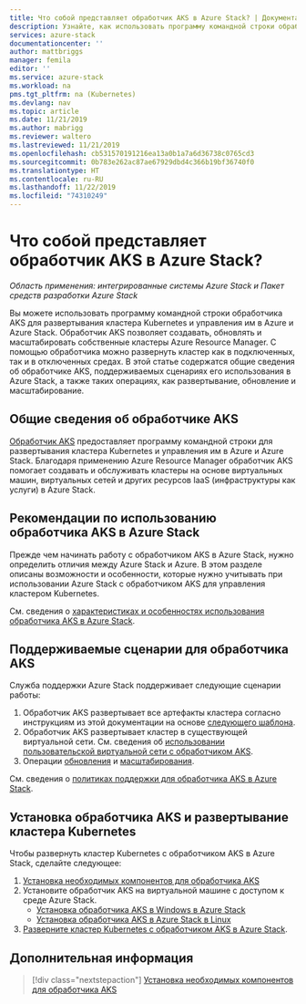 ```yaml
---
title: Что собой представляет обработчик AKS в Azure Stack? | Документация Майкрософт
description: Узнайте, как использовать программу командной строки обработчика AKS для развертывания кластера Kubernetes и управления им в Azure и Azure Stack.
services: azure-stack
documentationcenter: ''
author: mattbriggs
manager: femila
editor: ''
ms.service: azure-stack
ms.workload: na
pms.tgt_pltfrm: na (Kubernetes)
ms.devlang: nav
ms.topic: article
ms.date: 11/21/2019
ms.author: mabrigg
ms.reviewer: waltero
ms.lastreviewed: 11/21/2019
ms.openlocfilehash: cb531570191216ea13a0b1a7a6d36738c0765cd3
ms.sourcegitcommit: 0b783e262ac87ae67929dbd4c366b19bf36740f0
ms.translationtype: HT
ms.contentlocale: ru-RU
ms.lasthandoff: 11/22/2019
ms.locfileid: "74310249"
---
```

# <a name="what-is-the-aks-engine-on-azure-stack"></a>Что собой представляет обработчик AKS в Azure Stack?

*Область применения: интегрированные системы Azure Stack и Пакет средств разработки Azure Stack*

Вы можете использовать программу командной строки обработчика AKS для развертывания кластера Kubernetes и управления им в Azure и Azure Stack. Обработчик AKS позволяет создавать, обновлять и масштабировать собственные кластеры Azure Resource Manager. С помощью обработчика можно развернуть кластер как в подключенных, так и в отключенных средах. В этой статье содержатся общие сведения об обработчике AKS, поддерживаемых сценариях его использования в Azure Stack, а также таких операциях, как развертывание, обновление и масштабирование.

## <a name="overview-of-the-aks-engine"></a>Общие сведения об обработчике AKS

[Обработчик AKS](https://github.com/Azure/aks-engine) предоставляет программу командной строки для развертывания кластера Kubernetes и управления им в Azure и Azure Stack. Благодаря применению Azure Resource Manager обработчик AKS помогает создавать и обслуживать кластеры на основе виртуальных машин, виртуальных сетей и других ресурсов IaaS (инфраструктуры как услуги) в Azure Stack.

## <a name="aks-engine-on-azure-stack-considerations"></a>Рекомендации по использованию обработчика AKS в Azure Stack

Прежде чем начинать работу с обработчиком AKS в Azure Stack, нужно определить отличия между Azure Stack и Azure. В этом разделе описаны возможности и особенности, которые нужно учитывать при использовании Azure Stack с обработчиком AKS для управления кластером Kubernetes.

См. сведения о [характеристиках и особенностях использования обработчика AKS в Azure Stack](https://github.com/Azure/aks-engine/blob/master/docs/topics/azure-stack.md).

## <a name="supported-scenarios-with-the-aks-engine"></a>Поддерживаемые сценарии для обработчика AKS

Служба поддержки Azure Stack поддерживает следующие сценарии работы:

1.  Обработчик AKS развертывает все артефакты кластера согласно инструкциям из этой документации на основе [следующего шаблона](https://github.com/Azure/aks-engine/tree/master/examples/azure-stack).
2.  Обработчик AKS развертывает кластер в существующей виртуальной сети. См. сведения об [использовании пользовательской виртуальной сети с обработчиком AKS](https://github.com/Azure/aks-engine/blob/master/docs/tutorials/custom-vnet.md).
3.  Операции [обновления](azure-stack-kubernetes-aks-engine-upgrade.md) и [масштабирования](azure-stack-kubernetes-aks-engine-scale.md).

См. сведения о [политиках поддержки для обработчика AKS в Azure Stack](azure-stack-kubernetes-aks-engine-support.md).

## <a name="install-the-aks-engine-and-deploy-a-kubernetes-cluster"></a>Установка обработчика AKS и развертывание кластера Kubernetes

Чтобы развернуть кластер Kubernetes с обработчиком AKS в Azure Stack, сделайте следующее:

1. [Установка необходимых компонентов для обработчика AKS](azure-stack-kubernetes-aks-engine-set-up.md)
2. Установите обработчик AKS на виртуальной машине с доступом к среде Azure Stack.
     - [Установка обработчика AKS в Windows в Azure Stack](azure-stack-kubernetes-aks-engine-deploy-windows.md)
     - [Установка обработчика AKS в Azure Stack в Linux](azure-stack-kubernetes-aks-engine-deploy-linux.md)
3. [Разверните кластер Kubernetes с обработчиком AKS в Azure Stack](azure-stack-kubernetes-aks-engine-deploy-cluster.md).

## <a name="next-steps"></a>Дополнительная информация

> [!div class="nextstepaction"]
> [Установка необходимых компонентов для обработчика AKS](azure-stack-kubernetes-aks-engine-set-up.md)